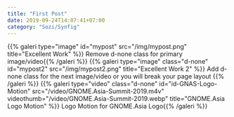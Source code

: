 ```yaml
---
title: "First Post"
date: 2019-09-24T14:07:41+07:00
category: "Sozi/Synfig"
---
```

<div class="lightgallery">
{{% galeri type="image" id="mypost" src="/img/mypost.png" title="Excellent Work" %}} Remove d-none class for primary image/video{{% /galeri %}}
{{% galeri type="image" class="d-none" id="mypost2" src="/img/mypost2.png" title="Excellent Work 2" %}} Add d-none class for the next image/video or you will break your page layout {{% /galeri %}}
{{% galeri type="video" class="d-none" id="id-GNAS-Logo-Motion" src="/video/GNOME.Asia-Summit-2019.m4v" videothumb="/video/GNOME.Asia-Summit-2019.webp" title="GNOME.Asia Logo Motion" %}} Logo Motion for GNOME.Asia Logo{{% /galeri %}}
</div>
